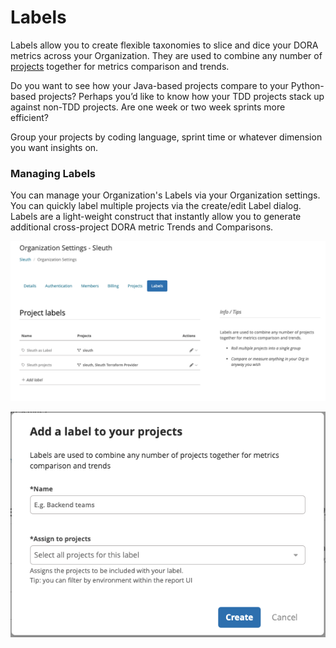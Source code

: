 # Labels

Labels allow you to create flexible taxonomies to slice and dice your DORA metrics across your Organization. They are used to combine any number of [projects](../projects/) together for metrics comparison and trends.

Do you want to see how your Java-based projects compare to your Python-based projects? Perhaps you’d like to know how your TDD projects stack up against non-TDD projects. Are one week or two week sprints more efficient?

Group your projects by coding language, sprint time or whatever dimension you want insights on.

### Managing Labels

You can manage your Organization's Labels via your Organization settings. You can quickly label multiple projects via the create/edit Label dialog. Labels are a light-weight construct that instantly allow you to generate additional cross-project DORA metric Trends and Comparisons.&#x20;

![](<../../.gitbook/assets/Manage project labels - Sleuth 2022-03-03 16-45-50.png>)

![](<../../.gitbook/assets/Manage project labels - Sleuth 2022-03-03 16-46-36.png>)
